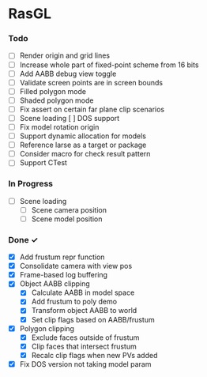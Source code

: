 # RasGL

### Todo

- [ ] Render origin and grid lines
- [ ] Increase whole part of fixed-point scheme from 16 bits
- [ ] Add AABB debug view toggle
- [ ] Validate screen points are in screen bounds
- [ ] Filled polygon mode
- [ ] Shaded polygon mode
- [ ] Fix assert on certain far plane clip scenarios
- [ ] Scene loading
    [ ] DOS support
- [ ] Fix model rotation origin
- [ ] Support dynamic allocation for models
- [ ] Reference larse as a target or package
- [ ] Consider macro for check result pattern
- [ ] Support CTest

### In Progress

- [ ] Scene loading
  - [ ] Scene camera position
  - [ ] Scene model position

### Done ✓

- [x] Add frustum repr function
- [x] Consolidate camera with view pos
- [x] Frame-based log buffering
- [x] Object AABB clipping
  - [x] Calculate AABB in model space
  - [x] Add frustum to poly demo
  - [x] Transform object AABB to world
  - [x] Set clip flags based on AABB/frustum
- [x] Polygon clipping
    - [x] Exclude faces outside of frustum
    - [x] Clip faces that intersect frustum
    - [x] Recalc clip flags when new PVs added
- [x] Fix DOS version not taking model param
